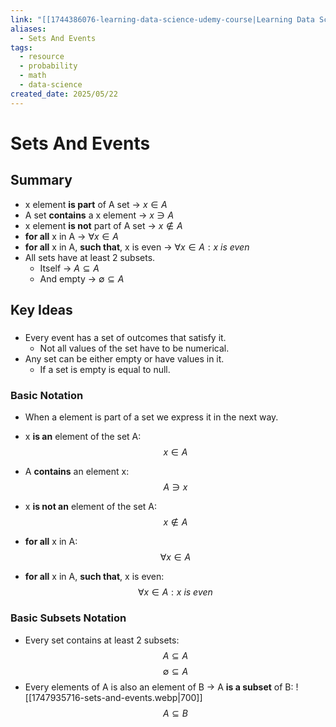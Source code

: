 ```yaml
---
link: "[[1744386076-learning-data-science-udemy-course|Learning Data Science Udemy Course]]"
aliases:
  - Sets And Events
tags:
  - resource
  - probability
  - math
  - data-science
created_date: 2025/05/22
---
```

# Sets And Events
## Summary
- x element **is part** of A set -> $x \in A$
- A set **contains** a x element -> $x \ni A$
- x element **is not** part of A set -> $x\notin A$
- **for all** x in A -> $\forall x \in A$
- **for all** x in A, **such that**, x is even -> $\forall x \in A: x\ is\ even$
- All sets have at least 2 subsets.
	- Itself -> $A\subseteq A$
	- And empty -> $\emptyset \subseteq A$
## Key Ideas
### 
- Every event has a set of outcomes that satisfy it.
	- Not all values of the set have to be numerical.
- Any set can be either empty or have values in it.
	- If a set is empty is equal to null.
### Basic Notation
- When a element is part of a set we express it in the next way.
- x **is an** element of the set A:
$$x \in A$$

- A **contains** an element x:
$$A \ni x$$

- x **is not an** element of the set A:
$$x\notin A$$

- **for all** x in A:
$$\forall x \in A$$

- **for all** x in A, **such that**, x is even:
$$\forall x \in A: x\ is\ even$$

### Basic Subsets Notation
- Every set contains at least 2 subsets:
$$	A \subseteq A$$
$$ \emptyset \subseteq A$$
- Every elements of A is also an element of B -> A **is a subset** of B:
![[1747935716-sets-and-events.webp|700]]
$$A \subseteq B$$

